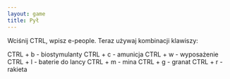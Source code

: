 ```yaml
---
layout: game
title: Pył
---
```


Wciśnij CTRL, wpisz e-people. Teraz używaj kombinacji klawiszy:

CTRL + b    - biostymulanty
CTRL + c    - amunicja
CTRL + w    - wyposażenie
CTRL + l    - baterie do lancy
CTRL + m    - mina
CTRL + g    - granat
CTRL + r    - rakieta
